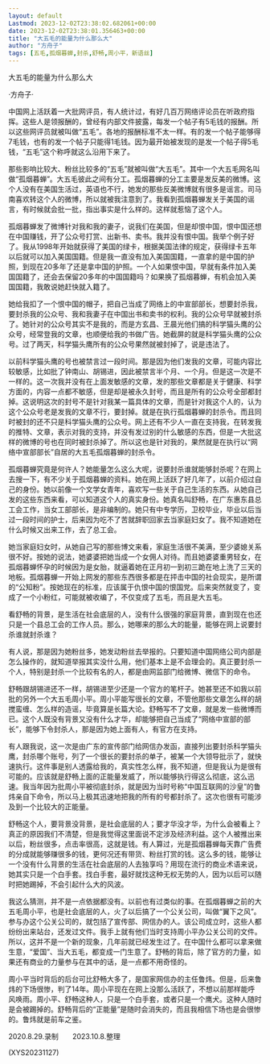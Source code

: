 ```yaml
---
layout: default
Lastmod: 2023-12-02T23:38:02.682061+00:00
date: 2023-12-02T23:38:01.356463+00:00
title: "大五毛的能量为什么那么大"
author: "方舟子"
tags: [五毛,孤烟暮蝉,封杀,舒畅,周小平，新语丝]
---
```


大五毛的能量为什么那么大

·方舟子·

中国网上活跃着一大批网评员，有人统计过，有好几百万网络评论员在听政府指挥。这些人是领报酬的，曾经有内部文件披露，每发一个帖子有5毛钱的报酬。所以这些网评员就被叫做“五毛”。各地的报酬标准不太一样。有的发一个帖子能够得7毛钱，也有的发一个帖子只能得1毛钱。因为最开始被发现的是发一个帖子得5毛钱，“五毛”这个称呼就这么沿用下来了。

那些影响比较大、粉丝比较多的“五毛”就被叫做“大五毛”。其中一个大五毛网名叫做“孤烟暮蝉”。大五毛彼此之间有分工。孤烟暮蝉的分工主要是发反美的微博。这个人没有在美国生活过，英语也不行，她发的那些反美微博就有很多是谣言。司马南喜欢转这个人的微博，所以就被我注意到了。我看到孤烟暮蝉发关于美国的谣言，有时候就会批一批，指出事实是什么样的。这样就惹恼了这个人。

孤烟暮蝉发了微博针对我和我的妻子，说我们在美国，但是却恨中国，恨中国还想在中国赚钱，开了公众号打赏、出新书、卖书。我并没有恨中国。我举个例子好了。我从1998年开始就获得了美国的绿卡，根据美国法律的规定，获得绿卡五年以后就可以加入美国国籍。但是我一直没有加入美国国籍，一直拿的是中国的护照，到现在20多年了还是拿中国的护照。一个人如果恨中国，早就有条件加入美国国籍了，还会去保留20多年的中国国籍吗？如果换了孤烟暮蝉，有机会加入美国国籍，我敢说她赶快就入籍了。

她给我扣了一个恨中国的帽子，把自己当成了网络上的中宣部部长，想要封杀我，要封杀我的公众号、我和我妻子在中国出书和卖书的权利。我的公众号早就被封杀了。她针对的公众号其实不是我的，而是方玄昌、王晨光他们搞的科学猫头鹰的公众号，经常登我的文章，也顺便给我的书做广告。她截屏的就是科学猫头鹰的公众号。过了两天，科学猫头鹰所有的公众号果然就被封掉了，说是违法了。

以前科学猫头鹰的号也被禁言过一段时间。那是因为他们发我的文章，可能内容比较敏感，比如批了钟南山、胡锡进，因此被禁言半个月、一个月。但是这一次是不一样的。这一次我并没有在上面发敏感的文章，发的那些文章都是关于健康、科学方面的，内容一点都不敏感，但是却是被永久封号，而且是所有的公众号全部都封掉。这说明这次的封号不是针对我某一篇具体的文章，而是针对我这个人的，认为这个公众号老是发我的文章不行，要封掉。就是在执行孤烟暮蝉的封杀令。而且同时被封的还不只是科学猫头鹰的公众号。网上还有不少人一直在支持我，在转发我的推特、文章，表示对我的支持，并没有发过别的什么敏感的东西，但是一大批这样的微博的号也在同时被封杀掉了。所以这也是针对我的，果然就是在执行以“网络中宣部部长”自居的大五毛孤烟暮蝉的封杀令。

孤烟暮蝉究竟是何许人？她能量怎么这么大呢，说要封杀谁就能够封杀呢？在网上去搜一下，有不少关于孤烟暮蝉的资料。她在网上活跃了好几年了，以前介绍过自己的身份。她以前像一个文学女青年，喜欢写一些关于自己生活的东西。从她自己发的这些东西来看，可以知道这个人的真实身份。她真名叫舒畅，在广东惠东县总工会工作，当女工部部长，是非编制的。她只有中专学历，卫校毕业，毕业以后当过一段时间的护士，后来因为吃不了苦就辞职回家去当家庭妇女了。我不知道她在什么时候又出来工作，去了总工会。

她当家庭妇女时，从她自己写的那些博文来看，家庭生活很不美满，至少婆媳关系很不好。按她的说法，她婆婆把她当成一个女佣人对待。而且她婆婆重男轻女，在孤烟暮蝉怀孕的时候因为是女胎，就逼着她在正月初一到初三跪在地上洗了三天的地板。孤烟暮蝉一开始上网发的那些东西很多都是在抨击中国的社会现实，是所谓的“公知粉”。按她现在的标准，应该属于仇恨中国的恨国党。后来突然就变了，变成了一个小粉红，可能就被收编了，不仅变成了五毛，而且是大五毛。

看舒畅的背景，是生活在社会底层的人，没有什么很强的家庭背景，直到现在也还只是一个县总工会的工作人员。那么，她哪来的那么大的能量，能够在网上说要封杀谁就封杀谁？

有人说，那是因为她粉丝多，她发动粉丝去举报的。只要知道中国网络公司内部是怎么操作的，就知道举报其实没什么用，他们基本上是不会理会的。真正要封杀一个人，特别是封杀一个比较有名的人，都是由网监部门给微博、微信下的命令。

舒畅跟胡锡进还不一样，胡锡进至少还是一个官方的笔杆子。她甚至还不如我以前批的另外一个大五毛周小平。周小平能写很长的文章，不管他那些文章怎么样的胡搅蛮缠、怎么样的造谣，毕竟算是长篇大论。舒畅写不了文章，就是发一些微博而已。这个人既没有背景又没有什么才华，却能够把自己当成了“网络中宣部的部长”，能够下令封杀人，那是因为她上面有人，有官方在支持。

有人跟我说，这一次是由广东的宣传部门给网信办发函，直接列出要封杀科学猫头鹰，封杀哪个账号，列了一个很长的要封杀的单子，被某一个大领导批示了，就快速执行。这件事是别人透露给我的，真实性怎么样，我不知道，但是我认为是很有可能的。应该就是舒畅上面的正能量发威了，所以能够执行得这么彻底，这么迅速。我当年因为批周小平被彻底封杀，就是因为当时号称“中国互联网的沙皇”的鲁炜亲自下命令，所以马上极其迅速地把我的所有的号都封杀了。这次也很有可能涉及到一个比较大的正能量。

舒畅这个人，要背景没背景，是社会底层的人；要才华没才华，为什么会被看上？真正的原因我们不清楚，但是我觉得这里面说不定涉及经济利益。这个人被推出来以后，粉丝很多，点击率很高，这就是钱。有人算过，光是孤烟暮蝉每天靠广告费的分成就能够赚很多的钱，更何况还有带货、粉丝打赏的钱。这么多的钱，能够让一个没有什么背景的生活在社会底层的人去独享吗？用现在流行的商业术语来说，她其实只是一个白手套。找白手套，最好就找这种无权无势的人，因为以后可以随时把她踢掉，不会引起什么大的风波。

我这么猜测，并不是一点依据都没有。以前也有过类似的事。在孤烟暮蝉之前的大五毛周小平，也是社会底层的人，火了以后搞了一个公关公司，叫做“翼下之风”。参与办这个公关公司的，就包括了宣传部、网信办的人。该公司成立时，这些人都纷纷出来站台，还发过文件。我手上就有他们当时支持周小平办公关公司的文件。所以，这并不是一个新的现象，几年前就已经发生过了。在中国什么都可以拿来做生意，“爱国”、当大五毛，都变成一门生意了。舒畅的背后，除了官方的力量，如果还有商业的力量参与在其中的话，是一点都不用奇怪的。

周小平当时背后的后台可比舒畅大多了，是国家网信办的主任鲁炜。但是，后来鲁炜的下场很惨，判了14年。周小平现在在网上没那么活跃了，不想以前那样能呼风唤雨。周小平、舒畅这种人，只是一个白手套，或者只是一个鹰犬。这种人随时是会被踢掉的。舒畅背后的“正能量”是随时会消失的，而且我相信下场也是会很惨的。鲁炜就是前车之鉴。

2020.8.29.录制　　2023.10.8.整理

(XYS20231127)

